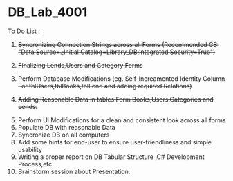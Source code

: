 # DB_Lab_4001
To Do List :
1. <strike>Syncronizing Connection Strings across all Forms (Recommended CS: "Data Source=.;Initial Catalog=Library_DB;Integrated Security=True")
 
2. Finalizing Lends,Users and Category Forms
3. Perform Database Modifications (eg. Self-Increamented Identity Column For tblUsers,tblBooks,tblLend and adding required Relations)
4. Adding Reasonable Data in tables Form Books,Users,Categories and Lends.
</strike>

5. Perform Ui Modifications for a clean and consistent look across all forms
6. Populate DB with reasonable Data
7. Syncronize DB on all computers
8. Add some hints for end-user to ensure user-friendliness and simple usability
9. Writing a proper report on DB Tabular Structure ,C# Development Process,etc
10. Brainstorm session about Presentation.
 
